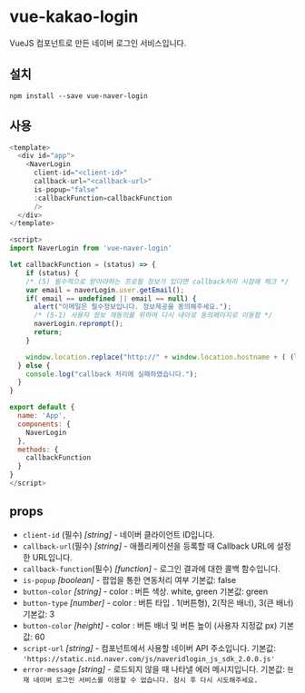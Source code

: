 # vue-kakao-login

VueJS 컴포넌트로 만든 네이버 로그인 서비스입니다.

## 설치

```shell
npm install --save vue-naver-login
```

## 사용

```javascript
<template>
  <div id="app">
    <NaverLogin
      client-id="<client-id>"
      callback-url="<callback-url>"
      is-popup="false"
      :callbackFunction=callbackFunction
      />
  </div>
</template>

<script>
import NaverLogin from 'vue-naver-login'

let callbackFunction = (status) => {
    if (status) {
    /* (5) 필수적으로 받아야하는 프로필 정보가 있다면 callback처리 시점에 체크 */
    var email = naverLogin.user.getEmail();
    if( email == undefined || email == null) {
      alert("이메일은 필수정보입니다. 정보제공을 동의해주세요.");
      /* (5-1) 사용자 정보 재동의를 위하여 다시 네아로 동의페이지로 이동함 */
      naverLogin.reprompt();
      return;
    }

    window.location.replace("http://" + window.location.hostname + ( (location.port==""||location.port==undefined)?"":":" + location.port) + "/sample/main.html");
  } else {
    console.log("callback 처리에 실패하였습니다.");
  }
}

export default {
  name: 'App',
  components: {
    NaverLogin
  },
  methods: {
    callbackFunction
  }
}
</script>
```

## props

- `client-id` (필수) _[string]_ - 네이버 클라이언트 ID입니다.
- `callback-url`(필수) _[string]_ - 애플리케이션을 등록할 때 Callback URL에 설정한 URL입니다.
- `callback-function`(필수) _[function]_ - 로그인 결과에 대한 콜백 함수입니다.
- `is-popup` _[boolean]_ - 팝업을 통한 연동처리 여부 기본값: false
- `button-color` _[string]_ - color : 버튼 색상. white, green 기본값: green
- `button-type` _[number]_ - color : 버튼 타입 . 1(버튼형), 2(작은 배너), 3(큰 배너) 기본값: 3
- `button-color` _[height]_ - color : 버튼 배너 및 버튼 높이 (사용자 지정값 px) 기본값: 60
- `script-url` _[string]_ - 컴포넌트에서 사용할 네이버 API 주소입니다. 기본값: `'https://static.nid.naver.com/js/naveridlogin_js_sdk_2.0.0.js'`
- `error-message` _[string]_ - 로드되지 않을 때 나타낼 에러 메시지입니다. 기본값: `현재 네이버 로그인 서비스를 이용할 수 없습니다. 잠시 후 다시 시도해주세요.`